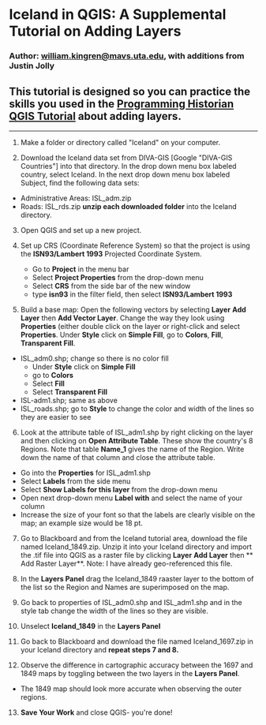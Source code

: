 # Iceland in QGIS: A Supplemental Tutorial on Adding Layers
### Author: william.kingren@mavs.uta.edu, with additions from Justin Jolly
## This tutorial is designed so you can practice the skills you used in the [Programming Historian QGIS Tutorial](http://programminghistorian.org/lessons/qgis-layers) about adding layers.

---------

1. Make a folder or directory called "Iceland" on your computer.

2. Download the Iceland data set from DIVA-GIS [Google "DIVA-GIS Countries"] into that directory. In the drop down menu box labeled country, select Iceland. In the next drop down menu box labeled Subject, find the following data sets: 
* Administrative Areas: ISL_adm.zip
* Roads: ISL_rds.zip
**unzip each downloaded folder** into the Iceland directory.

3. Open QGIS and set up a new project.

4. Set up CRS (Coordinate Reference System) so that the project is using the **ISN93/Lambert 1993** Projected Coordinate System.
	* Go to **Project** in the menu bar
	* Select **Project Properties** from the drop-down menu
	* Select **CRS** from the side bar of the new window
	* type **isn93** in the filter field, then select **ISN93/Lambert 1993**

5. Build a base map: Open the following vectors by selecting **Layer** **Add Layer** then **Add Vector Layer**. Change the way they look using **Properties** (either double click on the layer or right-click and select **Properties**. Under **Style** click on **Simple Fill**, go to **Colors**, **Fill**, **Transparent Fill**.
* ISL_adm0.shp; change so there is no color fill
     * Under **Style** click on **Simple Fill**
     * go to **Colors**
     * Select **Fill**
     * Select **Transparent Fill**
* ISL-adm1.shp; same as above
* ISL_roads.shp; go to **Style** to change the color and width of the lines so they are easier to see

6. Look at the attribute table of ISL_adm1.shp by right clicking on the layer and then clicking on **Open Attribute Table**. These show the country's 8 Regions. Note that table **Name_1** gives the name of the Region. Write down the name of that column and close the attribute table.
* Go into the **Properties** for ISL_adm1.shp
* Select **Labels** from the side menu
* Select **Show Labels for this layer** from the drop-down menu
* Open next drop-down menu **Label with** and select the name of your column
* Increase the size of your font so that the labels are clearly visible on the map; an example size would be 18 pt.

7. Go to Blackboard and from the Iceland tutorial area, download the file named Iceland_1849.zip. Unzip it into your Iceland directory and import the .tif file into QGIS as a raster file by clicking **Layer** **Add Layer** then ** Add Raster Layer**. Note: I have already geo-referenced this file.

8. In the **Layers Panel** drag the Iceland_1849 raaster layer to the bottom of the list so the Region and Names are superimposed on the map.

9. Go back to properties of ISL_adm0.shp and ISL_adm1.shp and in the style tab change the width of the lines so they are visible.

10. Unselect **Iceland_1849** in the **Layers Panel**

11. Go back to Blackboard and download the file named Iceland_1697.zip in your Iceland directory and **repeat steps 7 and 8.**

12. Observe the difference in cartographic accuracy between the 1697 and 1849 maps by toggling between the two layers in the **Layers Panel**.
* The 1849 map should look more accurate when observing the outer regions. 

13. **Save Your Work** and close QGIS- you're done!

